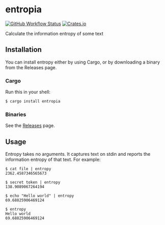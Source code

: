 # entropia

[![GitHub Workflow Status](https://img.shields.io/github/actions/workflow/status/clementi/entropia/ci.yml?branch=master)](https://github.com/clementi/entropia/actions/workflows/ci.yml)
[![Crates.io](https://img.shields.io/crates/v/entropia)](https://crates.io/crates/entropia)

Calculate the information entropy of some text

## Installation

You can install entropy either by using Cargo, or by downloading a binary from
the Releases page.

### Cargo

Run this in your shell:

```sh
$ cargo install entropia
```

### Binaries

See the [Releases](https://github.com/clementi/entropia/releases) page.

## Usage

Entropy takes no arguments. It captures text on stdin and reports the
information entropy of that text. For example:

```
$ cat file | entropy
2362.4587346565673

$ secret token | entropy
138.9089067264194

$ echo "Hello world" | entropy
69.68825906469124

$ entropy
Hello world
69.68825906469124
```

